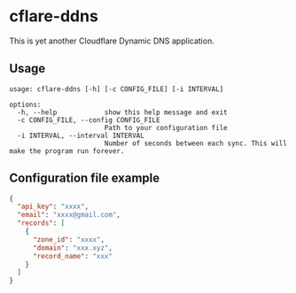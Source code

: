 # cflare-ddns

This is yet another Cloudflare Dynamic DNS application.

## Usage

```shell
usage: cflare-ddns [-h] [-c CONFIG_FILE] [-i INTERVAL]

options:
  -h, --help            show this help message and exit
  -c CONFIG_FILE, --config CONFIG_FILE
                        Path to your configuration file
  -i INTERVAL, --interval INTERVAL
                        Number of seconds between each sync. This will make the program run forever.
```

## Configuration file example

```json
{
  "api_key": "xxxx",
  "email": "xxxx@gmail.com",
  "records": [
    {
      "zone_id": "xxxx",
      "domain": "xxx.xyz",
      "record_name": "xxx"
    }
  ]
}
```
